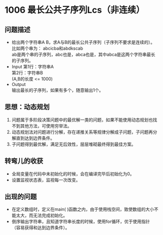 # 1006 最长公共子序列Lcs（非连续）

## 问题描述
- 给出两个字符串A B，求A与B的最长公共子序列（子序列不要求是连续的）。</br>
比如两个串为：
abcicba和abdkscab</br>
ab是两个串的子序列，abc也是，abca也是，其中abca是这两个字符串最长的子序列。</br>
- Input
第1行：字符串A</br>
第2行：字符串B</br>
(A,B的长度 <= 1000)</br>
- Output</br>
输出最长的子序列，如果有多个，随意输出1个。

## 思想：动态规划
1. 问题属于多阶段决策问题中的最优解一类的问题，如果不能使用动态规划也找不到其他方法，可使用穷举法。
2. 动态规划法对问题进行分解，存在递推关系等规律分解成子问题，子问题再分解直到达到边界条件。
3. 子问题得到最优解，满足无后效性，层层堆砌最终得到最佳方案。

## 转弯儿的收获
 - 全局变量在代码中未初始化的时候，会在编译完毕后初始化为0。
 - 设置监视状态表，监视每一次改变。

## 出现的问题

- 在定义数组时，定义在main( )函数之内，由于使用栈空间，致使数组的大小不能太大，而无法完成初始化。
- 倒序输出字符串，且知道字符串长度的时候，使用for循环，优于使用指针（容易获得和达到边界条件）。